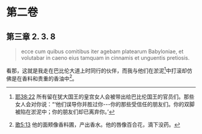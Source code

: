 # 第二卷
## 第三章 2. 3. 8

> ecce cum quibus comitibus iter agebam platearum Babyloniae, et volutabar in caeno eius tamquam in cinnamis et unguentis pretiosis.

看那，这就是我走在巴比伦大道上时同行的伙伴，而我与他们在淤泥[^1]中打滚却仿佛是在香料和贵重的香油中[^2]。

[^1]: [耶38:22](https://biblehub.com/jeremiah/38-22.htm) 所有留在犹大国王的皇宫女人会被带出给巴比伦国王的官员们。那些女人会对你说：“‘他们误导你并胜过你---你的那些受信任的朋友们。你的双脚被陷在淤泥中；你的朋友们却已离弃你。’

[^2]: [歌5:13](https://biblehub.com/songs/5-13.htm) 他的面颊像香料圃，产出香水。他的唇像百合花，滴下没药。